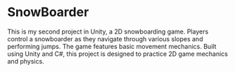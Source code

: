 # SnowBoarder
This is my second project in Unity, a 2D snowboarding game. 
Players control a snowboarder as they navigate through various slopes and performing jumps. The game features basic movement mechanics. Built using Unity and C#, this project is designed to practice 2D game mechanics and physics.
